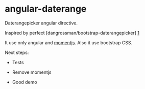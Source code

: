 angular-daterange
=================

Daterangepicker angular directive.

Inspired by perfect [dangrossman/bootstrap-daterangepicker] [1]

It use only angular and [momentjs].
Also it use bootstrap CSS.

Next steps:
* Tests
* Remove momentjs
* Good demo



  [1]: https://github.com/dangrossman/bootstrap-daterangepicker
  [momentjs]: http://momentjs.com
